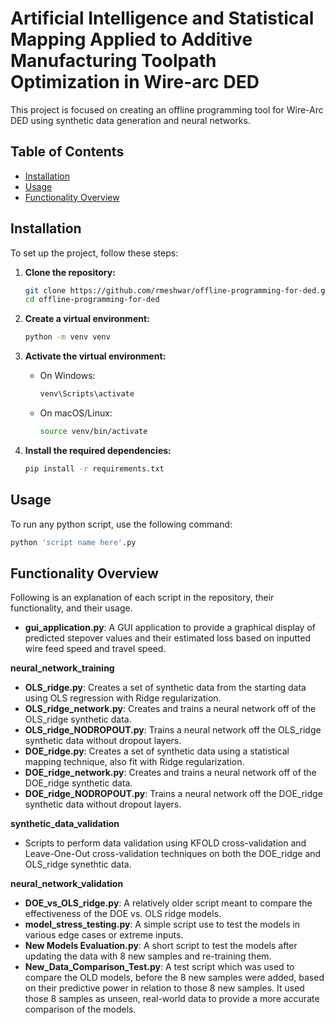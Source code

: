 # Artificial Intelligence and Statistical Mapping Applied to Additive Manufacturing Toolpath Optimization in Wire-arc DED 

This project is focused on creating an offline programming tool for Wire-Arc DED using synthetic data generation and neural networks.

## Table of Contents

- [Installation](#installation)
- [Usage](#usage)
- [Functionality Overview](#functionality)

## Installation

To set up the project, follow these steps:

1. **Clone the repository:**

   ```bash
   git clone https://github.com/rmeshwar/offline-programming-for-ded.git
   cd offline-programming-for-ded
   ```

2. **Create a virtual environment:**

   ```bash
   python -m venv venv
   ```

3. **Activate the virtual environment:**

   - On Windows:
     ```bash
     venv\Scripts\activate
     ```
   - On macOS/Linux:
     ```bash
     source venv/bin/activate
     ```

4. **Install the required dependencies:**
   ```bash
   pip install -r requirements.txt
   ```

## Usage

To run any python script, use the following command:

```bash
python 'script name here'.py
```

## Functionality Overview

Following is an explanation of each script in the repository, their functionality, and their usage.

- **gui_application.py**: A GUI application to provide a graphical display of predicted stepover values and their estimated loss based on inputted wire feed speed and travel speed.

**neural_network_training**
- **OLS_ridge.py**: Creates a set of synthetic data from the starting data using OLS regression with Ridge regularization.
- **OLS_ridge_network.py**: Creates and trains a neural network off of the OLS_ridge synthetic data.
- **OLS_ridge_NODROPOUT.py**: Trains a neural network off the OLS_ridge synthetic data without dropout layers.
- **DOE_ridge.py**: Creates a set of synthetic data using a statistical mapping technique, also fit with Ridge regularization.
- **DOE_ridge_network.py**: Creates and trains a neural network off of the DOE_ridge synthetic data.
- **DOE_ridge_NODROPOUT.py**: Trains a neural network off the DOE_ridge synthetic data without dropout layers.


**synthetic_data_validation**
- Scripts to perform data validation using KFOLD cross-validation and Leave-One-Out cross-validation techniques on both the DOE_ridge and OLS_ridge synethtic data.


**neural_network_validation**
- **DOE_vs_OLS_ridge.py**: A relatively older script meant to compare the effectiveness of the DOE vs. OLS ridge models.
- **model_stress_testing.py**: A simple script use to test the models in various edge cases or extreme inputs.
- **New Models Evaluation.py**: A short script to test the models after updating the data with 8 new samples and re-training them.
- **New_Data_Comparison_Test.py**: A test script which was used to compare the OLD models, before the 8 new samples were added, based on their predictive power in relation to those 8 new samples. It used those 8 samples as unseen, real-world data to provide a more accurate comparison of the models.



